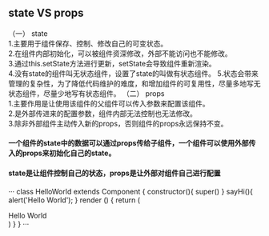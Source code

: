 ## state VS props
（一） state   
   1.主要用于组件保存、控制、修改自己的可变状态。   
   2.在组件内部初始化，可以被组件资深修改，外部不能访问也不能修改。   
   3.通过this.setState方法进行更新，setState会导致组件重新渲染。   
   4.没有state的组件叫无状态组件，设置了state的叫做有状态组件。
   5.状态会带来管理的复杂性，为了降低代码维护的难度，和增加组件的可复用性，尽量多地写无状态组件，尽量少地写有状态组件。
（二） props   
   1.主要作用是让使用该组件的父组件可以传入参数来配置该组件。   
   2.是外部传进来的配置参数，组件内部无法控制也无法修改。   
   3.除非外部组件主动传入新的props，否则组件的props永远保持不变。   
 #### 一个组件的state中的数据可以通过props传给子组件，一个组件可以使用外部传入的props来初始化自己的state。
 #### state是让组件控制自己的状态，props是让外部对组件自己进行配置
···
   class HelloWorld extends Component {
      constructor(){
         super()
      }
      sayHi(){
         alert('Hello World');
      }
      render () {
       return (
         <div onClick={this.sayHi.bind(this)}>Hello World</div>
       )
     }
   }
···
